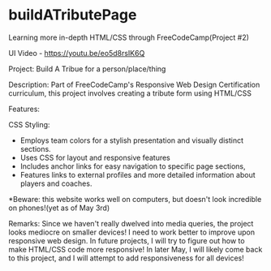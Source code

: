 # buildATributePage
Learning more in-depth HTML/CSS through FreeCodeCamp(Project #2)


UI Video - https://youtu.be/eo5d8rsIK6Q

Project: Build A Tribue for a person/place/thing

Description: Part of FreeCodeCamp's Responsive Web Design Certification curriculum, this project involves creating a tribute form using HTML/CSS

Features: 
  
  CSS Styling:
  - Employs team colors for a stylish presentation and visually distinct sections.
  - Uses CSS for layout and responsive features
  - Includes anchor links for easy navigation to specific page sections,
  - Features links to external profiles and more detailed information about players and coaches.

*Beware: this website works well on computers, but doesn't look incredible on phones!(yet as of May 3rd)

Remarks: Since we haven't really dwelved into media queries, the project looks mediocre on smaller devices! I need to work better to improve upon responsive web design. In future projects, I will try to figure out how to make HTML/CSS code more responsive! 
In later May, I will likely come back to this project, and I will attempt to add responsiveness for all devices!
